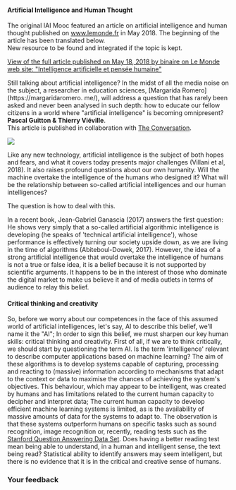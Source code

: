 #### Artificial Intelligence and Human Thought

The original IAI Mooc featured an article on artificial intelligence and human thought published on www.lemonde.fr in May 2018. The beginning of the article has been translated below.  
New resource to be found and integrated if the topic is kept.

[View of the full article published on May 18, 2018 by binaire on Le Monde web site: "Intelligence artificielle et pensée humaine"](https://www.lemonde.fr/blog/binaire/2018/05/14/intelligence-artificielle-et-pensee-humaine/)

Still talking about artificial intelligence? In the midst of all the media noise on the subject, a researcher in education sciences, [Margarida Romero](https://margaridaromero. me/), will address a question that has rarely been asked and never been analysed in such depth: how to educate our fellow citizens in a world where "artificial intelligence" is becoming omnipresent? **Pascal Guitton & Thierry Viéville**.  
This article is published in collaboration with [The Conversation](https://theconversation.com/fr).

![](/static/Margarida-Romero.jpg)

Like any new technology, artificial intelligence is the subject of both hopes and fears, and what it covers today presents major challenges (Villani et al, 2018). It also raises profound questions about our own humanity. Will the machine overtake the intelligence of the humans who designed it? What will be the relationship between so-called artificial intelligences and our human intelligences?

The question is how to deal with this.

In a recent book, Jean-Gabriel Ganascia (2017) answers the first question: He shows very simply that a so-called artificial algorithmic intelligence is developing (he speaks of 'technical artificial intelligence'), whose performance is effectively turning our society upside down, as we are living in the time of algorithms (Abiteboul-Dowek, 2017). However, the idea of a strong artificial intelligence that would overtake the intelligence of humans is not a true or false idea, it is a belief because it is not supported by scientific arguments. It happens to be in the interest of those who dominate the digital market to make us believe it and of media outlets in terms of audience to relay this belief.

#### Critical thinking and creativity

So, before we worry about our competences in the face of this assumed world of artificial intelligences, let's say, AI to describe this belief, we'll name it the "AI"; In order to sign this belief, we must sharpen our key human skills: critical thinking and creativity. First of all, if we are to think critically, we should start by questioning the term AI. Is the term 'intelligence' relevant to describe computer applications based on machine learning? The aim of these algorithms is to develop systems capable of capturing, processing and reacting to (massive) information according to mechanisms that adapt to the context or data to maximise the chances of achieving the system's objectives. This behaviour, which may appear to be intelligent, was created by humans and has limitations related to the current human capacity to decipher and interpret data; The current human capacity to develop efficient machine learning systems is limited, as is the availability of massive amounts of data for the systems to adapt to. The observation is that these systems outperform humans on specific tasks such as sound recognition, image recognition or, recently, reading tests such as the [Stanford Question Answering Data Set](https://www.blogdumoderateur.com/ia-lecture-squad/). Does having a better reading test mean being able to understand, in a human and intelligent sense, the text being read? Statistical ability to identify answers may seem intelligent, but there is no evidence that it is in the critical and creative sense of humans.

### Your feedback